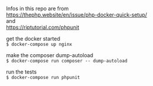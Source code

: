 Infos in this repo are from \
https://thephp.website/en/issue/php-docker-quick-setup/ \
and \
https://riptutorial.com/phpunit

get the docker started \
`$ docker-compose up nginx`

make the composer dump-autoload \
`$ docker-compose run composer -- dump-autoload`

run the tests \
`$ docker-compose run phpunit`


